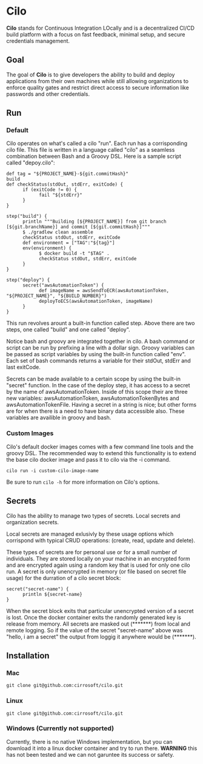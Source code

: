 # Cilo
__Cilo__ stands for Continuous Integration LOcally and is a decentralized CI/CD build platform with a focus on fast feedback, minimal setup, and secure credentials management. 

## Goal
The goal of __Cilo__ is to give developers the ability to build and deploy applications from their own machines while still allowing organizations to enforce quality gates and restrict direct access to secure information like passwords and other credentials.

## Run
### Default
Cilo operates on what's called a cilo "run". Each run has a corrisponding cilo file.
This file is written in a language called "cilo" as a seamless combination between Bash and
a Groovy DSL.
Here is a sample script called "depoy.cilo":
```
def tag = "${PROJECT_NAME}-${git.commitHash}"
build
def checkStatus(stdOut, stdErr, exitCode) {
      if (exitCode != 0) {
            fail "${stdErr}"
      }
}                   

step("build") {
      println """Building [${PROJECT_NAME}] from git branch [${git.branchName}] and commit [${git.commitHash}]"""
      $ ./gradlew clean assemble
      checkStatus stdOut, stdErr, exitCode
      def environment = ["TAG":"${tag}"]
      env(environment) {
            $ docker build -t "$TAG" . 
            checkStatus stdOut, stdErr, exitCode
      }
}

step("deploy") {
      secret("awsAutomationToken") {
            def imageName = awsSendToECR(awsAutomationToken, "${PROJECT_NAME}", "${BUILD_NUMBER}")
            deployToECS(awsAutomationToken, imageName)
      }
}
```
  This run revolves arount a built-in function called step. Above there are two steps,
one called "build" and one called "deploy".

  Notice bash and groovy are integrated together in cilo. A bash command or script can 
be run by prefixing a line with a dollar sign. Groovy variables can be passed as script 
variables by using the built-in function called "env". Each set of bash commands returns
a variable for their stdOut, stdErr and last exitCode.

  Secrets can be made available to a certain scope by using the built-in "secret" function.
In the case of the deploy step, it has access to a secret by the name of awsAutomationToken.
Inside of this scope their are three new variables: awsAutomationToken, awsAutomationTokenBytes and
awsAutomationTokenFile. Having a secret in a string is nice; but other forms are for when there
is a need to have binary data accessible also. These variables are availible in groovy and bash.
### Custom Images
  Cilo's default docker images comes with a few command line tools and the groovy DSL. The recommended way to extend this functionality is to extend the base cilo docker image and pass it to cilo via the -i command. 
  ```
  cilo run -i custom-cilo-image-name
  ```
  Be sure to run `cilo -h` for more information on Cilo's options.

## Secrets
  Cilo has the ability to manage two types of secrets.
Local secrets and organization secrets.

  Local secrets are managed exlusivly by these usage options which
corrispond with typical CRUD operations: (create, read, update and delete).

  These types of secrets are for personal use or for a small number of
individuals. They are stored locally on your machine in an encrypted form
and are encrypted again using a random key that is used for only one cilo run.
A secret is only unencrypted in memory (or file based on secret file usage) for
the durration of a cilo secret block:
```
secret("secret-name") {
      println ${secret-name}
}
```
  When the secret block exits that particular unencrypted version of 
a secret is lost. Once the docker container exits the randomly generated 
key is release from memory. All secrets are masked out (\*\*\*\*\*\*\*) from
local and remote logging. So if the value of the secret "secret-name" above was "hello, i am a secret" the output from loggig it anywhere would be (\*\*\*\*\*\*\*).

## Installation
### Mac
  `
  git clone git@github.com:cirrosoft/cilo.git
  `
  
### Linux
  `
  git clone git@github.com:cirrosoft/cilo.git
  `
  
### Windows (Currently not supported)
  Currently, there is no native Windows implementation, but you can download it into a linux docker container and try to run there. __WARNING__ this has not been tested and we can not garuntee its success or safety.
